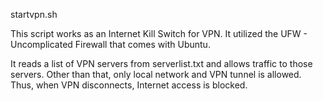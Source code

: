 startvpn.sh

This script works as an Internet Kill Switch for VPN. It utilized the UFW - Uncomplicated Firewall that comes with Ubuntu. 

It reads a list of VPN servers from serverlist.txt and allows traffic to those servers. Other than that, only local network and VPN tunnel is allowed. Thus, when VPN disconnects, Internet access is blocked.
  

